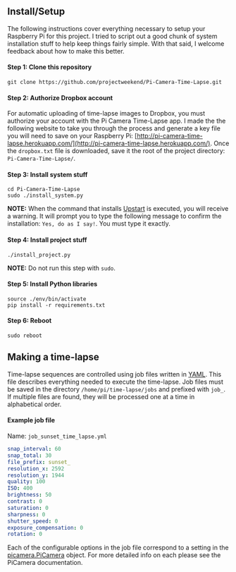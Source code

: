 ## Install/Setup
The following instructions cover everything necessary to setup your Raspberry Pi for this project. I tried to script out a good chunk of system installation stuff to help keep things fairly simple. With that said, I welcome feedback about how to make this better.

#### Step 1: Clone this repository

```
git clone https://github.com/projectweekend/Pi-Camera-Time-Lapse.git
```

#### Step 2: Authorize Dropbox account
For automatic uploading of time-lapse images to Dropbox, you must authorize your account with the Pi Camera Time-Lapse app. I made the the following website to take you through the process and generate a key file you will need to save on your Raspberry Pi: [http://pi-camera-time-lapse.herokuapp.com/](http://pi-camera-time-lapse.herokuapp.com/). Once the `dropbox.txt` file is downloaded, save it the root of the project directory: `Pi-Camera-Time-Lapse/`.

#### Step 3: Install system stuff

```
cd Pi-Camera-Time-Lapse
sudo ./install_system.py
```

**NOTE:** When the command that installs [Upstart](http://upstart.ubuntu.com/) is executed, you will receive a warning. It will prompt you to type the following message to confirm the installation: `Yes, do as I say!`. You must type it exactly.


#### Step 4: Install project stuff

```
./install_project.py
```

**NOTE:** Do not run this step with `sudo`.

#### Step 5: Install Python libraries

```
source ./env/bin/activate
pip install -r requirements.txt
```

#### Step 6: Reboot

```
sudo reboot
```

## Making a time-lapse

Time-lapse sequences are controlled using job files written in [YAML](http://en.wikipedia.org/wiki/YAML). This file describes everything needed to execute the time-lapse. Job files must be saved in the directory `/home/pi/time-lapse/jobs` and prefixed with `job_`. If multiple files are found, they will be processed one at a time in alphabetical order.

#### Example job file

Name: `job_sunset_time_lapse.yml`

~~~yaml
snap_interval: 60
snap_total: 30
file_prefix: sunset_
resolution_x: 2592
resolution_y: 1944
quality: 100
ISO: 400
brightness: 50
contrast: 0
saturation: 0
sharpness: 0
shutter_speed: 0
exposure_compensation: 0
rotation: 0
~~~

Each of the configurable options in the job file correspond to a setting in the [picamera.PiCamera](http://picamera.readthedocs.org/en/latest/api.html#picamera.PiCamera) object. For more detailed info on each please see the PiCamera documentation.
